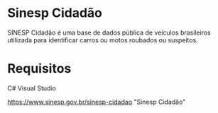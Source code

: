 # Sinesp Cidadão

SINESP Cidadão é uma base de dados pública de veículos brasileiros utilizada para identificar carros ou motos roubados ou suspeitos.


# Requisitos

C#
Visual Studio

https://www.sinesp.gov.br/sinesp-cidadao "Sinesp Cidadão"
